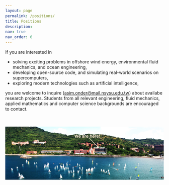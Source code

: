 ```yaml
---
layout: page
permalink: /positions/
title: Positions
description: 
nav: true
nav_order: 6
---
```


If you are interested in

- solving exciting problems in offshore wind energy, environmental fluid mechanics, and ocean engineering,
- developing open-source code, and simulating real-world scenarios on supercomputers,
- exploring modern technologies such as artificial intelligence,

you are welcome to inquire (<a href="mailto:asim.onder@mail.nsysu.edu.tw">asim.onder@mail.nsysu.edu.tw</a>) about availabe research projects. Students from all relevant engineering, fluid mechanics, applied mathematics and computer science backgrounds are encouraged to contact.

<br/><br/>
<img src="../assets/img/nsysu.jpeg" alt="drawing" width="880"/>
